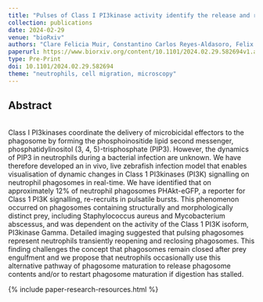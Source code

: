 ```yaml
---
title: "Pulses of Class I PI3kinase activity identify the release and recapture of prey from neutrophil phagosomes"
collection: publications
date: 2024-02-29
venue: "bioRxiv"
authors: "Clare Felicia Muir, Constantino Carlos Reyes-Aldasoro, Felix Ellett, Tomasz Prajsnar, Yin Xin Ho, Audrey Bernut, Catherine A Loynes, Stone Elworthy, Kieran A Bowden, Ashley J Cadby, Lynne Prince, Jason S King, Alison M Condliffe, Stephen Renshaw"
paperurl: https://www.biorxiv.org/content/10.1101/2024.02.29.582694v1.abstract
type: Pre-Print
doi: 10.1101/2024.02.29.582694
theme: "neutrophils, cell migration, microscopy"
---
```

<h2> Abstract </h2>   <br>  
Class I PI3kinases coordinate the delivery of microbicidal effectors to the phagosome by forming the phosphoinositide lipid second messenger, phosphatidylinositol (3, 4, 5)-trisphosphate (PIP3). However, the dynamics of PIP3 in neutrophils during a bacterial infection are unknown. We have therefore developed an in vivo, live zebrafish infection model that enables visualisation of dynamic changes in Class 1 PI3kinases (PI3K) signalling on neutrophil phagosomes in real-time. We have identified that on approximately 12% of neutrophil phagosomes PHAkt-eGFP, a reporter for Class 1 PI3K signalling, re-recruits in pulsatile bursts. This phenomenon occurred on phagosomes containing structurally and morphologically distinct prey, including Staphylococcus aureus and Mycobacterium abscessus, and was dependent on the activity of the Class 1 PI3K isoform, PI3kinase Gamma. Detailed imaging suggested that pulsing phagosomes represent neutrophils transiently reopening and reclosing phagosomes. This finding challenges the concept that phagosomes remain closed after prey engulfment and we propose that neutrophils occasionally use this alternative pathway of phagosome maturation to release phagosome contents and/or to restart phagosome maturation if digestion has stalled.

{% include paper-research-resources.html %}
